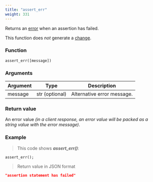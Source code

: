```yaml
---
title: "assert_err"
weight: 331
---
```


Returns an [error](../../data-types/error) when an assertion has failed.

This function does *not* generate a [change](../../overview/changes).

### Function

`assert_err([message])`

### Arguments

Argument | Type | Description
-------- | ---- | -----------
message | str (optional) | Alternative error message.

### Return value

An error value *(in a client response, an error value will be packed as a string value with the error message)*.

### Example

> This code shows ***assert_err()***:

```thingsdb,json_response
assert_err();
```

> Return value in JSON format

```json
"assertion statement has failed"
```
